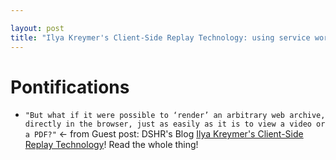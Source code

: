 ```yaml
---

layout: post
title: "Ilya Kreymer's Client-Side Replay Technology: using service workers to emulate web servers in web browsers"
---
```


# Pontifications

* `"But what if it were possible to ‘render’ an arbitrary web archive, directly in the browser, just as easily as it is to view a video or a PDF?"` <- from Guest post: DSHR's Blog [Ilya Kreymer's Client-Side Replay Technology](https://blog.dshr.org/2019/10/guest-post-ilya-kreymers-client-side.html)! Read the whole thing!

